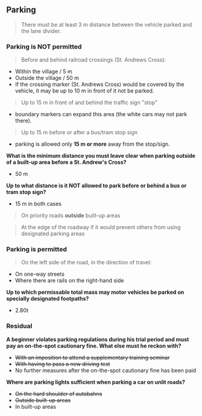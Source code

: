 ## Parking

> There must be at least 3 m distance between the vehicle parked and the lane divider.

### Parking is NOT permitted

> Before and behind railroad crossings (St. Andrews Cross):
- Within the village / 5 m 
- Outside the village / 50 m 
- If the crossing marker (St. Andrews Cross) would be covered by the vehicle, it may be up to 10 m in front of it not be parked.

> Up to 15 m in front of and behind the traffic sign "stop"
- boundary markers can expand this area (the white cars may not park there).

> Up to 15 m before or after a bus/tram stop sign
- parking is allowed only **15 m or more** away from the stop/sign.

**What is the minimum distance you must leave clear when parking outside of a built-up area before a St. Andrew's Cross?**
- 50 m

**Up to what distance is it NOT allowed to park before or behind a bus or tram stop sign?**
- 15 m in both cases

> On priority roads **outside** built-up areas

> At the edge of the roadway if it would prevent others from using designated parking areas

### Parking is permitted

> On the left side of the road, in the direction of travel:
- On one-way streets
- Where there are rails on the right-hand side

**Up to which permissable total mass may motor vehicles be parked on specially designated footpaths?**
- 2.80t

### Residual

**A beginner violates parking regulations during his trial period and must pay an on-the-spot cautionary fine. What else must he reckon with?**
- ~~With an imposition to attend a supplementary training seminar~~
- ~~With having to pass a new driving test~~
- No further measures after the on-the-spot cautionary fine has been paid

**Where are parking lights sufficient when parking a car on unlit roads?**
- ~~On the hard shoulder of autobahns~~
- ~~Outside built-up areas~~
- In built-up areas
